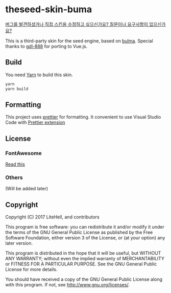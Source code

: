 # theseed-skin-buma
[버그를 발견하셨거나 직접 스킨을 수정하고 싶으신가요? 질문이나 요구사항이 있으신가요?](./CONTRIBUTING.md)

This is a third-party skin for the seed engine, based on [bulma](https://bulma.io).
Special thanks to [gdl-888](https://github.com/gdl-888) for porting to Vue.js.

## Build
You need [Yarn](https://yarnpkg.com/) to build this skin.
```bash
yarn
yarn build
```

## Formatting
This project uses [prettier](https://prettier.io) for formatting. It convenient to use Visual Studio Code with [Prettier extension](https://marketplace.visualstudio.com/items?itemName=esbenp.prettier-vscode)

## License
### FontAwesome
[Read this](https://fontawesome.com/license/free)

### Others
(Will be added later)

## Copyright
Copyright (C) 2017 LiteHell, and contributors

This program is free software: you can redistribute it and/or modify
it under the terms of the GNU General Public License as published by
the Free Software Foundation, either version 3 of the License, or
(at your option) any later version.

This program is distributed in the hope that it will be useful,
but WITHOUT ANY WARRANTY; without even the implied warranty of
MERCHANTABILITY or FITNESS FOR A PARTICULAR PURPOSE.  See the
GNU General Public License for more details.

You should have received a copy of the GNU General Public License
along with this program.  If not, see <http://www.gnu.org/licenses/>.
